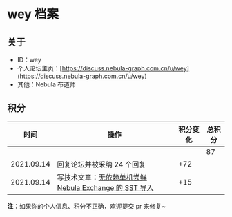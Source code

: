 # wey 档案

## 关于

- ID：wey
- 个人论坛主页：[https://discuss.nebula-graph.com.cn/u/wey](https://discuss.nebula-graph.com.cn/u/wey)
- 其他：Nebula 布道师

## 积分

| 时间 | 操作 | 积分变化 | 总积分  |
| --- | --- | --- | --- |
|  |  |  | 87 |
| 2021.09.14 | 回复论坛并被采纳 24 个回复 | +72 |  |
| 2021.09.14 | 写技术文章：[无依赖单机尝鲜 Nebula Exchange 的 SST 导入](https://discuss.nebula-graph.com.cn/t/topic/5337)​ ​| +15 |  |

**注**：如果你的个人信息、积分不正确，欢迎提交 pr 来修复~